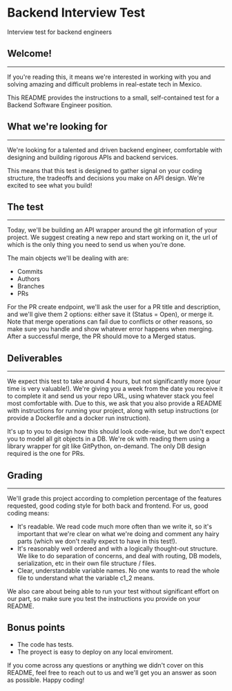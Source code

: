 # Backend Interview Test
Interview test for backend engineers

## Welcome!
---
If you're reading this, it means we're interested in working with you and solving amazing and difficult problems in real-estate tech in Mexico.

This README provides the instructions to a small, self-contained test for a Backend Software Engineer position.

## What we're looking for
---
We're looking for a talented and driven backend engineer, comfortable with designing and building rigorous APIs and backend services.

This means that this test is designed to gather signal on your coding structure, the tradeoffs and decisions you make on API design. We're excited to see what you build!

## The test
---
Today, we'll be building an API wrapper around the git information of your project. We suggest creating a new repo and start working on it, the url of which is the only thing you need to send us when you're done.

The main objects we'll be dealing with are:

- Commits
- Authors
- Branches
- PRs

For the PR create endpoint, we'll ask the user for a PR title and description, and we'll give them 2 options: either save it (Status = Open), or merge it. Note that merge operations can fail due to conflicts or other reasons, so make sure you handle and show whatever error happens when merging. After a successful merge, the PR should move to a Merged status.

## Deliverables
---
We expect this test to take around 4 hours, but not significantly more (your time is very valuable!). We're giving you a week from the date you receive it to complete it and send us your repo URL, using whatever stack you feel most comfortable with. Due to this, we ask that you also provide a README with instructions for running your project, along with setup instructions (or provide a Dockerfile and a docker run instruction).

It's up to you to design how this should look code-wise, but we don't expect you to model all git objects in a DB. We're ok with reading them using a library wrapper for git like GitPython, on-demand. The only DB design required is the one for PRs.

## Grading
---
We'll grade this project according to completion percentage of the features requested, good coding style for both back and frontend. For us, good coding means:

- It's readable. We read code much more often than we write it, so it's important that we're clear on what we're doing and comment any hairy parts (which we don't really expect to have in this test!).
- It's reasonably well ordered and with a logically thought-out structure. We like to do separation of concerns, and deal with routing, DB models, serialization, etc in their own file structure / files.
- Clear, understandable variable names. No one wants to read the whole file to understand what the variable c1_2 means.

We also care about being able to run your test without significant effort on our part, so make sure you test the instructions you provide on your README.

## Bonus points
- The code has tests.
- The proyect is easy to deploy on any local enviroment.

If you come across any questions or anything we didn't cover on this README, feel free to reach out to us and we'll get you an answer as soon as possible. Happy coding!